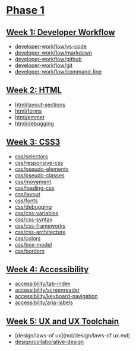 # [Phase 1](md/course/Phase-1.md)## [Week 1: Developer Workflow](md/course/Week-1.md)- [developer-workflow/vs-code​](md/developer-workflow/vs-code​.md)- [developer-workflow/markdown](md/developer-workflow/markdown.md)- [developer-workflow/github](md/developer-workflow/github.md)- [developer-workflow/git](md/developer-workflow/git.md)- [developer-workflow/command-line](md/developer-workflow/command-line.md)## [Week 2: HTML](md/course/Week-2.md)- [html/layout-sections](md/html/layout-sections.md)- [html/forms](md/html/forms.md)- [html/emmet](md/html/emmet.md)- [html/debugging](md/html/debugging.md)## [Week 3: CSS3](md/course/Week-3.md)- [css/selectors](md/css/selectors.md)- [css/responsive-css](md/css/responsive-css.md)- [css/pseudo-elements](md/css/pseudo-elements.md)- [css/pseudo-classes](md/css/pseudo-classes.md)- [css/movement](md/css/movement.md)- [css/loading-css](md/css/loading-css.md)- [css/layout](md/css/layout.md)- [css/fonts](md/css/fonts.md)- [css/debugging](md/css/debugging.md)- [css/css-variables](md/css/css-variables.md)- [css/css-syntax](md/css/css-syntax.md)- [css/css-frameworks](md/css/css-frameworks.md)- [css/css-architecture](md/css/css-architecture.md)- [css/colors](md/css/colors.md)- [css/box-model](md/css/box-model.md)- [css/borders](md/css/borders.md)## [Week 4: Accessibility](md/course/Week-4.md)- [accessibility/tab-index](md/accessibility/tab-index.md)- [accessibility/screenreader](md/accessibility/screenreader.md)- [accessibility/keyboard-navigation](md/accessibility/keyboard-navigation.md)- [accessibility/aria-labels](md/accessibility/aria-labels.md)## [Week 5: UX and UX Toolchain](md/course/Week-5.md)- [design/laws-of ux](md/design/laws-of ux.md)- [design/collaborative-design](md/design/collaborative-design.md)